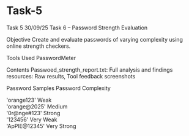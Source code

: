 # Task-5
Task 5 30/09/25
 Task 6 – Password Strength Evaluation

Objective
Create and evaluate passwords of varying complexity using online strength checkers.

Tools Used
PasswordMeter


Contents
Passwoed_strength_report.txt: Full analysis and findings
resources: Raw results, Tool feedback screenshots


 Password Samples
Password                Complexity 

'orange123'              Weak       
'orange@2025'            Medium     
'0r@nge#123'             Strong    
'123456'                 Very Weak  
'ApPlE@12345'            Very Strong
